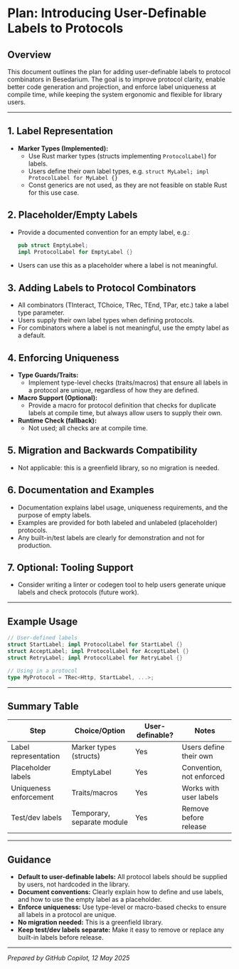 # Plan: Introducing User-Definable Labels to Protocols

## Overview

This document outlines the plan for adding user-definable labels to protocol combinators in Besedarium. The goal is to improve protocol clarity, enable better code generation and projection, and enforce label uniqueness at compile time, while keeping the system ergonomic and flexible for library users.

---

## 1. Label Representation

- **Marker Types (Implemented):**
  - Use Rust marker types (structs implementing `ProtocolLabel`) for labels.
  - Users define their own label types, e.g. `struct MyLabel; impl ProtocolLabel for MyLabel {}`
  - Const generics are not used, as they are not feasible on stable Rust for this use case.

## 2. Placeholder/Empty Labels

- Provide a documented convention for an empty label, e.g.:
  ```rust
  pub struct EmptyLabel;
  impl ProtocolLabel for EmptyLabel {}
  ```
- Users can use this as a placeholder where a label is not meaningful.

## 3. Adding Labels to Protocol Combinators

- All combinators (TInteract, TChoice, TRec, TEnd, TPar, etc.) take a label type parameter.
- Users supply their own label types when defining protocols.
- For combinators where a label is not meaningful, use the empty label as a default.

## 4. Enforcing Uniqueness

- **Type Guards/Traits:**
  - Implement type-level checks (traits/macros) that ensure all labels in a protocol are unique, regardless of how they are defined.
- **Macro Support (Optional):**
  - Provide a macro for protocol definition that checks for duplicate labels at compile time, but always allow users to supply their own.
- **Runtime Check (fallback):**
  - Not used; all checks are at compile time.

## 5. Migration and Backwards Compatibility

- Not applicable: this is a greenfield library, so no migration is needed.

## 6. Documentation and Examples

- Documentation explains label usage, uniqueness requirements, and the purpose of empty labels.
- Examples are provided for both labeled and unlabeled (placeholder) protocols.
- Any built-in/test labels are clearly for demonstration and not for production.

## 7. Optional: Tooling Support

- Consider writing a linter or codegen tool to help users generate unique labels and check protocols (future work).

---

## Example Usage

```rust
// User-defined labels
struct StartLabel; impl ProtocolLabel for StartLabel {}
struct AcceptLabel; impl ProtocolLabel for AcceptLabel {}
struct RetryLabel; impl ProtocolLabel for RetryLabel {}

// Using in a protocol
type MyProtocol = TRec<Http, StartLabel, ...>;
```

---

## Summary Table

| Step                        | Choice/Option                | User-definable? | Notes                        |
|-----------------------------|------------------------------|-----------------|------------------------------|
| Label representation        | Marker types (structs)       | Yes             | Users define their own       |
| Placeholder labels          | EmptyLabel                   | Yes             | Convention, not enforced     |
| Uniqueness enforcement      | Traits/macros                | Yes             | Works with user labels       |
| Test/dev labels             | Temporary, separate module   | Yes             | Remove before release        |

---

## Guidance
- **Default to user-definable labels:** All protocol labels should be supplied by users, not hardcoded in the library.
- **Document conventions:** Clearly explain how to define and use labels, and how to use the empty label as a placeholder.
- **Enforce uniqueness:** Use type-level or macro-based checks to ensure all labels in a protocol are unique.
- **No migration needed:** This is a greenfield library.
- **Keep test/dev labels separate:** Make it easy to remove or replace any built-in labels before release.

---

*Prepared by GitHub Copilot, 12 May 2025*
